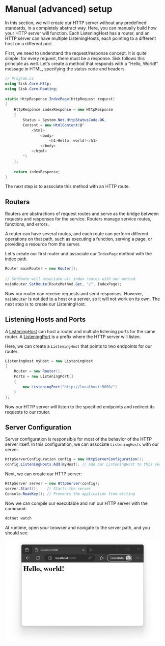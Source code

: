 # Manual (advanced) setup

In this section, we will create our HTTP server without any predefined standards, in a completely abstract way. Here, you can manually build how your HTTP server will function. Each ListeningHost has a router, and an HTTP server can have multiple ListeningHosts, each pointing to a different host on a different port.

First, we need to understand the request/response concept. It is quite simple: for every request, there must be a response. Sisk follows this principle as well. Let's create a method that responds with a "Hello, World!" message in HTML, specifying the status code and headers.

```csharp
// Program.cs
using Sisk.Core.Http;
using Sisk.Core.Routing;

static HttpResponse IndexPage(HttpRequest request)
{
    HttpResponse indexResponse = new HttpResponse
    {
        Status = System.Net.HttpStatusCode.OK,
        Content = new HtmlContent(@"
            <html>
                <body>
                    <h1>Hello, world!</h1>
                </body>
            </html>
        ")
    };

    return indexResponse;
}
```

The next step is to associate this method with an HTTP route.

## Routers

Routers are abstractions of request routes and serve as the bridge between requests and responses for the service. Routers manage service routes, functions, and errors.

A router can have several routes, and each route can perform different operations on that path, such as executing a function, serving a page, or providing a resource from the server.

Let's create our first router and associate our `IndexPage` method with the index path.

```csharp
Router mainRouter = new Router();

// SetRoute will associate all index routes with our method.
mainRouter.SetRoute(RouteMethod.Get, "/", IndexPage);
```

Now our router can receive requests and send responses. However, `mainRouter` is not tied to a host or a server, so it will not work on its own. The next step is to create our ListeningHost.

## Listening Hosts and Ports

A [ListeningHost](/api/Sisk.Core.Http.ListeningHost) can host a router and multiple listening ports for the same router. A [ListeningPort](/api/Sisk.Core.Http.ListeningPort) is a prefix where the HTTP server will listen.

Here, we can create a `ListeningHost` that points to two endpoints for our router:

```csharp
ListeningHost myHost = new ListeningHost
{
    Router = new Router(),
    Ports = new ListeningPort[]
    {
        new ListeningPort("http://localhost:5000/")
    }
};
```

Now our HTTP server will listen to the specified endpoints and redirect its requests to our router.

## Server Configuration

Server configuration is responsible for most of the behavior of the HTTP server itself. In this configuration, we can associate `ListeningHosts` with our server.

```csharp
HttpServerConfiguration config = new HttpServerConfiguration();
config.ListeningHosts.Add(myHost); // Add our ListeningHost to this server configuration
```

Next, we can create our HTTP server:

```csharp
HttpServer server = new HttpServer(config);
server.Start();    // Starts the server
Console.ReadKey(); // Prevents the application from exiting
```

Now we can compile our executable and run our HTTP server with the command:

```bash
dotnet watch
```

At runtime, open your browser and navigate to the server path, and you should see:

<img src="/assets/img/localhost.png" >